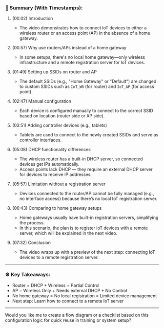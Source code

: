 ### 🔑 Summary (With Timestamps):

1. (00:02) Introduction

   * The video demonstrates how to connect IoT devices to either a wireless router or an access point (AP) in the absence of a home gateway.

2. (00:57) Why use routers/APs instead of a home gateway

   * In some setups, there's no local home gateway—only wireless infrastructure and a remote registration server for IoT devices.

3. (01:49) Setting up SSIDs on router and AP

   * The default SSIDs (e.g., "Home Gateway" or "Default") are changed to custom SSIDs such as `IoT_WR` (for router) and `IoT_AP` (for access point).

4. (02:47) Manual configuration

   * Each device is configured manually to connect to the correct SSID based on location (router side or AP side).

5. (03:51) Adding controller devices (e.g., tablets)

   * Tablets are used to connect to the newly created SSIDs and serve as controller interfaces.

6. (05:08) DHCP functionality differences

   * The wireless router has a built-in DHCP server, so connected devices get IPs automatically.
   * Access points lack DHCP — they require an external DHCP server for devices to receive IP addresses.

7. (05:57) Limitation without a registration server

   * Devices connected to the router/AP cannot be fully managed (e.g., no interface access) because there’s no local IoT registration server.

8. (06:43) Comparing to home gateway setups

   * Home gateways usually have built-in registration servers, simplifying the process.
   * In this scenario, the plan is to register IoT devices with a remote server, which will be explained in the next video.

9. (07:32) Conclusion

   * The video wraps up with a preview of the next step: connecting IoT devices to a remote registration server.

---

### ⚙️ Key Takeaways:

* Router = DHCP + Wireless + Partial Control
* AP = Wireless Only + Needs external DHCP + No Control
* No home gateway = No local registration = Limited device management
* Next step: Learn how to connect to a remote IoT server

---

Would you like me to create a flow diagram or a checklist based on this configuration logic for quick reuse in training or system setup?
